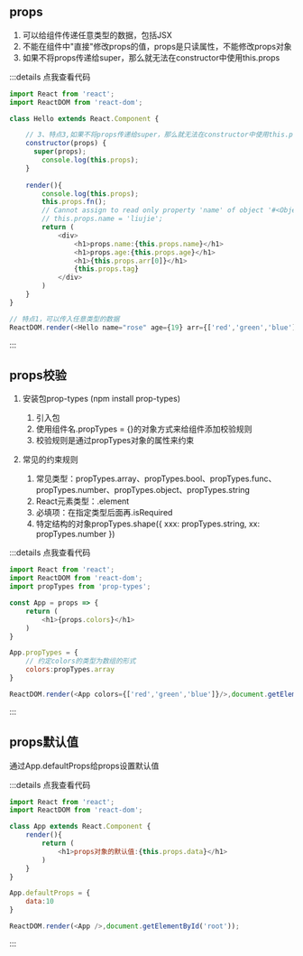 ## props
1. 可以给组件传递任意类型的数据，包括JSX 
2. 不能在组件中<span class="span-warning-message">"直接"</span>修改props的值，props是只读属性，不能修改props对象
3. 如果不将props传递给super，那么就无法在constructor中使用this.props

:::details 点我查看代码
```js
import React from 'react';
import ReactDOM from 'react-dom';

class Hello extends React.Component {

	// 3、特点3,如果不将props传递给super，那么就无法在constructor中使用this.props
	constructor(props) {
	  super(props);
		console.log(this.props);
	}
	
	render(){
		console.log(this.props);
		this.props.fn();
		// Cannot assign to read only property 'name' of object '#<Object>' 特点2不能修改props的值
		// this.props.name = 'liujie';
		return (
			<div>
				<h1>props.name:{this.props.name}</h1>
				<h1>props.age:{this.props.age}</h1>
				<h1>{this.props.arr[0]}</h1>
				{this.props.tag}
			</div>
		)
	}
}

// 特点1，可以传入任意类型的数据
ReactDOM.render(<Hello name="rose" age={19} arr={['red','green','blue']} fn={()=>{console.log('hahaha')}} tag={<h1>Tag</h1>}/>,document.getElementById('root'))
```
:::

## props校验
1. 安装包prop-types (npm install prop-types)
   1. 引入包
   2. 使用组件名.propTypes = {}的对象方式来给组件添加校验规则
   3. 校验规则是通过propTypes对象的属性来约束

2. 常见的约束规则
   1. 常见类型：propTypes.array、propTypes.bool、propTypes.func、propTypes.number、propTypes.object、propTypes.string
   2. React元素类型：.element
   3. 必填项：在指定类型后面再.isRequired
   4. 特定结构的对象propTypes.shape({
	xxx: propTypes.string,
	xx: propTypes.number
})

:::details 点我查看代码
```js
import React from 'react';
import ReactDOM from 'react-dom';
import propTypes from 'prop-types';

const App = props => {
	return (
		<h1>{props.colors}</h1>
	)
}

App.propTypes = {
	// 约定colors的类型为数组的形式
	colors:propTypes.array
}

ReactDOM.render(<App colors={['red','green','blue']}/>,document.getElementById('root'));
```
:::

## props默认值
通过App.defaultProps给props设置默认值

:::details 点我查看代码
```js
import React from 'react';
import ReactDOM from 'react-dom';

class App extends React.Component {
	render(){
		return (
			<h1>props对象的默认值:{this.props.data}</h1>
		)
	}
}

App.defaultProps = {
	data:10
}

ReactDOM.render(<App />,document.getElementById('root'));
```
:::